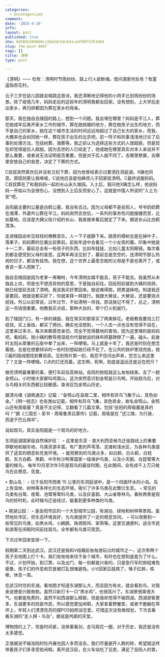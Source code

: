 ```yaml
---
categories:
  - Uncategorized
comment: 
date: '2025-4-10'
info: 
layout: post
published: true
sha: 8d58022846b0cc2bd2dc5dcb41ce4f8972351b64
slug: the-post-4687
tags: []
title: 清明
type: post

---
```

《清明》—— 杜牧：清明时节雨纷纷，路上行人欲断魂。借问酒家何处有？牧童遥指杏花村。

云子三岁在幼儿园就会唱跳这首诗，我还清晰地记得他的小肉手比划雨纷纷的场景。除了疫情几年，妈妈走后的这些年的清明我都会回家。没有想到，上大学后走出家乡，再归却都因为葬在家乡的母亲。

那天，我在独自去陵园的路上，想到一个问题。我会埋在哪里？妈妈是平江人，葬在她成年后离开家乡工作的城市，葬在她结婚的地方，葬在她孩子出生的地方，而不是自己的家乡。她在这个城市生活的时间远远地超过了自己长大的家乡。而我，大概率也会如同她一样，葬在孩子出生的北京吧。前一阵子和同事浅浅地讨论了后事的处理方法，包括树葬，海葬等。我之前认为选择这些方式的人很超脱，但是现在却觉得是后人超脱。因为去世的人已经走了，他或她在哪里其实对本人来说并不那么重要，或者说无法证明是否重要。但是对于后人就不同了。去哪里祭奠，去哪里安放自己的哀思，决定了下葬的方式。

C叔叔突然离世后并没有立刻下葬，因为他曾经表示过要洒在洞庭湖，X姨也同意。原因则更让我唏嘘，C说他应该是怕麻烦儿子回家挂清明。C最终说服妈妈。C叔叔葬在了和我妈妈一起的长山永久陵园。入土后，我问他X姨怎么样，他说妈妈一开始以为会很伤心，没想到入土后反而安心了。这就是中国人所说的“入土为安”吧。

岳阳最主要的公墓是白鹤公墓，我没有去过。因为父母都不是岳阳人，爷爷奶奶葬在湘潭，外婆外公葬在平江。妈妈突然去世后，一系列的事务性问题接踵而至，比如墓地。应该是大姨父给介绍的长山，我直接来看后就定了下来。据说长山比白鹤清净。

走进陵园会听见轻轻的佛教音乐，人一下子就静下来。路旁的樟树总是在掉叶子，落果子。妈妈葬的位置比较靠前。前些年途中会看见一个小女孩的墓。印象中她是十一二岁。墓前总会有一些孩子的东西，比如布娃娃，比如儿童太阳眼镜。每次看到都会感受到父母的哀思。这两年再没见到了，墓前总是空空的，连清明节那么热闹的日子，都没有挂饰。我在想，这个世界上最思念她的父母是不是也离开了，或者说一家人团聚了。

独自去陵园是因为老爹一再嘱咐，今年清明女婿不能去，孩子不能去。我虽然从未独自上坟，但是也不想违背他的意思，于是独自前往。回岳阳前接到大姨的视频，她已经提前去挂了清明。我说我买好票回来。她说难得跑，把票退掉吧。知道我还是要回，她就说都买好了，你就来拜一拜就行。我跟大舅说，大舅说，还是要烧点纸钱。外公以前常说，过年过节，不如清明一吊钱。原话我记不得了，总之，清明这一吊钱很重要。他教我买点纸，那种大张的，带个打火机就行。

到了陵园门口，有一排的铺面，我在常买的那家买了两束鲜花。老板教我要烧三打纸钱，买上香烛，都买了两份。确实也没想到，一个人去一点也没有觉得不自在，这里来过多次，每次来都感觉亲切，完全不觉得墓地的害怕，因为这里埋的是妈妈吧。看妈妈，按小姨的教导用湿纸巾代替她说的抹布把墓碑擦了一遍，磕头。起身时太阳从厚重的云层中晕了出来，一阵哽咽，马上就是十年了，我还是时刻在想念着她，总是在想要倾诉的一些时刻想起她已经不在了。在公共的铁炉里烧完纸，按C画的路线图找到曹叔叔。见到照片那一刻，我忍不住问出声来，您怎么来这里了？又是一阵哽咽。C点的灯还亮着。这生啊，死啊，到底是遥远还是近在咫尺？

做完清明最重要的事，便打车前往高铁站。岳阳的旅程就这么匆匆结束。去了一趟金鹗山。小时候大家都叫鸡窝山，这次突然意识到金鹗是只鸟啊。开始观鸟后，对与鸟相关的东西都比较敏感。查询豆包金鹗山历史。

据清光绪《湖南通志》记载：“金鹗山在县南二里，相传有异鸟飞集于山，其色如金。”《明一统志》也有类似记载，相传有异鸟飞集，其色若金，故名金鹗山。金鹗山还有周瑜墓？真是不太记得，又翻看了几篇文章。包括“岳阳的周瑜墓是真的吗？”据《三国志・吴书・周瑜鲁肃吕蒙传》记载，周瑜是在 “还江陵，为行装，而道于巴丘病卒”。

说起观鸟，其实岳阳就是一个观鸟的好地方。

东洞庭湖国家级自然保护区：
◦ 这里是东亚 - 澳大利西亚候鸟迁徙路线上的重要停歇地和越冬地，鸟类资源丰富。有广袤的芦苇荡、泥滩和浅水区，为各种鸟类提供了适宜的栖息和觅食环境。
◦ 能观察到的鸟类众多，如白鹤、白头鹤、白枕鹤、东方白鹳、黑鹳、中华秋沙鸭等国家一级保护鸟类，以及小天鹅、白琵鹭等大量的候鸟。
每年10月至次年3月是观鸟的最佳时期，在此期间，会有成千上万只候鸟在此栖息、觅食。

• 君山岛：
◦ 位于岳阳市西南 15 公里的东洞庭湖中，是一个四面环水的小岛。岛上有湿地、树林等多样化的生态环境，吸引了许多鸟类在此繁衍生息。
◦ 常见的鸟类有白鹭、夜鹭、池鹭等鹭科鸟类，以及灰喜鹊、大山雀等林鸟。春秋两季是观鸟的好时机，此时候鸟迁徙经过，能看到更多种类的鸟类。

• 南湖公园：
◦ 是岳阳市区的一个大型城市公园，有湖泊、绿地和树林等景观。虽然地处市区，但生态环境良好，为鸟类提供了一定的栖息空间。
◦ 可以观察到一些常见的鸟类，如黑水鸡、小䴙䴘、珠颈斑鸠、家燕等。这里交通便利，适合市民和游客在闲暇时间前往观鸟，全年都有鸟类可观赏。

下次过年回来安排一下。

假期第二天到达武汉。武汉还是我和V结婚前匆匆游玩过的城市之一，这次带两个孩子去地图上打个卡。我们匆匆地来往于各个城市，有时也在想到底是为了什么。不过，计划开始，到订票，以及出门，每一刻都是兴奋的。只是急行军的旅程难免疲惫，孩子们的作息和饮食被打乱很难避免。小V回家后就病了，嗓子红肿，咳嗽，休息一周。

在武汉时住的东湖。看地图才知道东湖那么大，而且因为有水，就会看到鸟，对我来说便是兴致勃勃。虽然只新打卡一只“黑水鸡”，也很高兴了。东湖景很美很大气，也都是免费的，虽然不如西湖那么精致，但是我却觉得不输西湖。西湖游客更多，东湖更多的则是市民，所以感觉更加闲暇，大家拿着野餐垫，或者干脆躺在草坪上，年轻人们漂漂亮亮的摆POS拍照谈恋爱。可惜这次没有做规划，下次去看看东湖的“走人棋・鸟岛”，据说是鸬鹚的天堂。

博物馆约上了，但是时间紧，没排着看剑，走马观花一圈，对于历史，我还是没有太多感觉。

正值据说不输洛阳的牡丹展也因人多而没去，我们尽量避开人群的转，希望就这样带着孩子们多享受些闲暇。离开武汉前，在火车站吃了豆皮，满足了岳阳人的胃。

